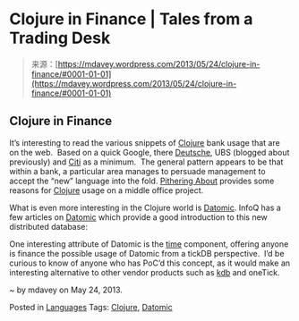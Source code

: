 <!--yml
category: 未分类
date: 2024-05-18 06:24:56
-->

# Clojure in Finance | Tales from a Trading Desk

> 来源：[https://mdavey.wordpress.com/2013/05/24/clojure-in-finance/#0001-01-01](https://mdavey.wordpress.com/2013/05/24/clojure-in-finance/#0001-01-01)

## Clojure in Finance

It’s interesting to read the various snippets of [Clojure](http://www.drdobbs.com/mobile/thoughtworks-eyes-seismic-shift-in-progr/240009675) bank usage that are on the web.  Based on a quick Google, there [Deutsche](http://techmeshconf.com/techmesh-london-2012/presentation/Sharing%20Data,%20hiding%20Complexity%20(with%20Clojure%20and%20RDF)), UBS (blogged about previously) and [Citi](http://dev.clojure.org/display/community/Clojure+Success+Stories) as a minimum.  The general pattern appears to be that within a bank, a particular area manages to persuade management to accept the “new” language into the fold. [Pithering About](http://www.pitheringabout.com/?p=693) provides some reasons for [Clojure](http://www.drdobbs.com/mobile/thoughtworks-eyes-seismic-shift-in-progr/240009675) usage on a middle office project.

What is even more interesting in the Clojure world is [Datomic](http://www.datomic.com/). InfoQ has a few articles on [Datomic](http://docs.datomic.com/architecture.html) which provide a good introduction to this new distributed database:

One interesting attribute of Datomic is the [time](http://www.datomic.com/rationale.html) component, offering anyone is finance the possible usage of Datomic from a tickDB perspective.  I’d be curious to know of anyone who has PoC’d this concept, as it would make an interesting alternative to other vendor products such as [kdb](http://kx.com/kdb-plus-tick.php) and oneTick.

~ by mdavey on May 24, 2013.

Posted in [Languages](https://mdavey.wordpress.com/category/languages/)
Tags: [Clojure](https://mdavey.wordpress.com/tag/clojure/), [Datomic](https://mdavey.wordpress.com/tag/datomic/)